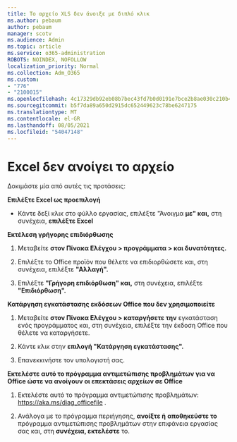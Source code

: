 ```yaml
---
title: Το αρχείο XLS δεν άνοιξε με διπλό κλικ
ms.author: pebaum
author: pebaum
manager: scotv
ms.audience: Admin
ms.topic: article
ms.service: o365-administration
ROBOTS: NOINDEX, NOFOLLOW
localization_priority: Normal
ms.collection: Adm_O365
ms.custom:
- "776"
- "2100015"
ms.openlocfilehash: 4c17329db92eb08b7bec43fd7b0d0191e7bce2b8ae030c210b46baf6b76e9bbf
ms.sourcegitcommit: b5f7da89a650d2915dc652449623c78be6247175
ms.translationtype: MT
ms.contentlocale: el-GR
ms.lasthandoff: 08/05/2021
ms.locfileid: "54047148"
---
```

# <a name="excel-file-doesnt-open"></a>Excel δεν ανοίγει το αρχείο

Δοκιμάστε μία από αυτές τις προτάσεις:

**Επιλέξτε Excel ως προεπιλογή**

* Κάντε δεξί κλικ στο φύλλο εργασίας, επιλέξτε "Άνοιγμα **με" και,** στη συνέχεια, **επιλέξτε Excel**

**Εκτέλεση γρήγορης επιδιόρθωσης**

1. Μεταβείτε **στον Πίνακα Ελέγχου > προγράμματα > και δυνατότητες.**

2. Επιλέξτε το Office προϊόν που θέλετε να επιδιορθώσετε και, στη συνέχεια, επιλέξτε **"Αλλαγή".**

3. Επιλέξτε **"Γρήγορη επιδιόρθωση" και,** στη συνέχεια, επιλέξτε **"Επιδιόρθωση".**

**Κατάργηση εγκατάστασης εκδόσεων Office που δεν χρησιμοποιείτε**

1. Μεταβείτε **στον Πίνακα Ελέγχου > καταργήσετε την** εγκατάσταση ενός προγράμματος και, στη συνέχεια, επιλέξτε την έκδοση Office που θέλετε να καταργήσετε.

2. Κάντε κλικ στην **επιλογή "Κατάργηση εγκατάστασης".**

3. Επανεκκινήστε τον υπολογιστή σας.

**Εκτελέστε αυτό το πρόγραμμα αντιμετώπισης προβλημάτων για να Office ώστε να ανοίγουν οι επεκτάσεις αρχείων σε Office**

1. Εκτελέστε αυτό το πρόγραμμα αντιμετώπισης προβλημάτων: https://aka.ms/diag_officefile .

2. Ανάλογα με το πρόγραμμα περιήγησης, **ανοίξτε ή** **αποθηκεύστε το** πρόγραμμα αντιμετώπισης προβλημάτων στην επιφάνεια εργασίας σας και, στη **συνέχεια, εκτελέστε** το.
